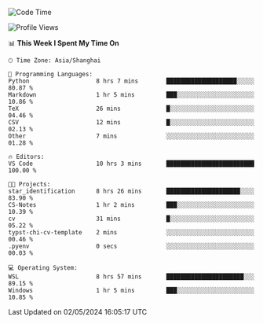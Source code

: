 <!--START_SECTION:waka-->
![Code Time](http://img.shields.io/badge/Code%20Time-1%2C653%20hrs%2036%20mins-blue)

![Profile Views](http://img.shields.io/badge/Profile%20Views-4-blue)

📊 **This Week I Spent My Time On** 

```text
🕑︎ Time Zone: Asia/Shanghai

💬 Programming Languages: 
Python                   8 hrs 7 mins        ████████████████████░░░░░   80.87 % 
Markdown                 1 hr 5 mins         ███░░░░░░░░░░░░░░░░░░░░░░   10.86 % 
TeX                      26 mins             █░░░░░░░░░░░░░░░░░░░░░░░░   04.46 % 
CSV                      12 mins             █░░░░░░░░░░░░░░░░░░░░░░░░   02.13 % 
Other                    7 mins              ░░░░░░░░░░░░░░░░░░░░░░░░░   01.28 % 

🔥 Editors: 
VS Code                  10 hrs 3 mins       █████████████████████████   100.00 % 

🐱‍💻 Projects: 
star_identification      8 hrs 26 mins       █████████████████████░░░░   83.90 % 
CS-Notes                 1 hr 2 mins         ███░░░░░░░░░░░░░░░░░░░░░░   10.39 % 
cv                       31 mins             █░░░░░░░░░░░░░░░░░░░░░░░░   05.22 % 
typst-chi-cv-template    2 mins              ░░░░░░░░░░░░░░░░░░░░░░░░░   00.46 % 
.pyenv                   0 secs              ░░░░░░░░░░░░░░░░░░░░░░░░░   00.03 % 

💻 Operating System: 
WSL                      8 hrs 57 mins       ██████████████████████░░░   89.15 % 
Windows                  1 hr 5 mins         ███░░░░░░░░░░░░░░░░░░░░░░   10.85 % 
```


 Last Updated on 02/05/2024 16:05:17 UTC
<!--END_SECTION:waka-->